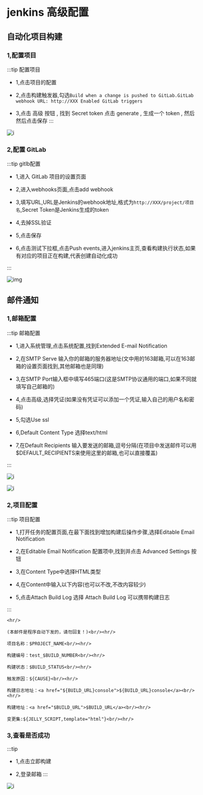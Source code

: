 # jenkins 高级配置

## 自动化项目构建

### 1,配置项目

:::tip 配置项目
* 1,点击项目的配置

* 2,点击构建触发器,勾选`Build when a change is pushed to GitLab.GitLab webhook URL: http://XXX Enabled GitLab triggers`

* 3,点击 高级 按钮 , 找到 Secret token 点击 generate , 生成一个 token , 然后然后点击保存
:::

![i](https://article.biliimg.com/bfs/article/289300a91a3ae7a4cc9c1426c58b5dd720399732.png)

### 2,配置 GitLab

:::tip gitlb配置

* 1,进入 GitLab 项目的设置页面

* 2,进入webhooks页面,点击add webhook

* 3,填写URL,URL是Jenkins的webhook地址,格式为`http://XXX/project/项目名`,Secret Token是Jenkins生成的token

* 4,去掉SSL验证

* 5,点击保存

* 6,点击测试下拉框,点击Push events,进入jenkins主页,查看构建执行状态,如果有对应的项目正在构建,代表创建自动化成功

:::


![img](https://article.biliimg.com/bfs/article/8aacaff0700e110c89e176cbe15562f59ed115a6.png)

## 邮件通知

### 1,邮箱配置

:::tip 邮箱配置
* 1,进入系统管理,点击系统配置,找到Extended E-mail Notification

* 2,在SMTP Serve 输入你的邮箱的服务器地址(文中用的163邮箱,可以在163邮箱的设置页面找到,其他邮箱也是同理)

* 3,在SMTP Port输入框中填写465端口(这是SMTP协议通用的端口,如果不同就填写自己邮箱的)

* 4,点击高级,选择凭证(如果没有凭证可以添加一个凭证,输入自己的用户名和密码)

* 5,勾选Use ssl 

* 6,Default Content Type 选择text/html

* 7,在Default Recipients 输入要发送的邮箱,逗号分隔(在项目中发送邮件可以用$DEFAULT_RECIPIENTS来使用这里的邮箱,也可以直接覆盖)

:::

![i](https://article.biliimg.com/bfs/article/87fb0629eb0ffe2a8f9fc81fd7b8e23907a9daee.png)

![i](https://article.biliimg.com/bfs/article/47b58e57b4d70bb52a585bad318883107bf36d1f.png)

### 2,项目配置

:::tip 项目配置
* 1,打开任务的配置页面,在最下面找到增加构建后操作步骤,选择Editable Email Notification

* 2,在Editable Email Notification 配置项中,找到并点击 Advanced Settings 按钮

* 3,在Content Type中选择HTML类型

* 4,在Content中输入以下内容(也可以不改,不改内容较少)

* 5,点击Attach Build Log 选择 Attach Build Log 可以携带构建日志

:::

```shell
<hr/>

(本邮件是程序自动下发的，请勿回复！)<br/><hr/>

项目名称：$PROJECT_NAME<br/><hr/>

构建编号：test_$BUILD_NUMBER<br/><hr/>

构建状态：$BUILD_STATUS<br/><hr/>

触发原因：${CAUSE}<br/><hr/>

构建日志地址：<a href="${BUILD_URL}console">${BUILD_URL}console</a><br/><hr/>

构建地址：<a href="$BUILD_URL">$BUILD_URL</a><br/><hr/>

变更集:${JELLY_SCRIPT,template="html"}<br/><hr/>
```

### 3,查看是否成功

:::tip
* 1,点击立即构建

* 2,登录邮箱
:::

![i](https://article.biliimg.com/bfs/article/00bab6a852b689f9b80eba7b58419f41bf86518b.png)